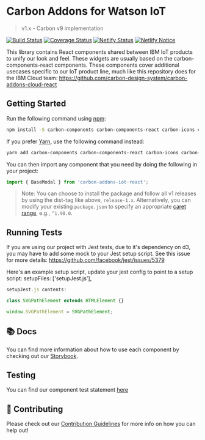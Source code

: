# Carbon Addons for Watson IoT

> v1.x - Carbon v9 implementation

[![Build Status](https://travis-ci.org/IBM/carbon-addons-iot-react.svg?branch=1.x)](https://travis-ci.org/IBM/carbon-addons-iot-react/branches)
[![Coverage Status](https://coveralls.io/repos/github/IBM/carbon-addons-iot-react/badge.svg?branch=1.x)](https://coveralls.io/github/IBM/carbon-addons-iot-react?branch=1.x)
[![Netlify Status](https://api.netlify.com/api/v1/badges/d037c99a-d51a-4729-bf7c-589679e2663e/deploy-status)](https://app.netlify.com/sites/carbon-addons-iot-react/deploys)
[![Netlify Notice](https://www.netlify.com/img/global/badges/netlify-light.svg)](https://www.netlify.com)

This library contains React components shared between IBM IoT products to unify our look and feel. These widgets are usually based on the carbon-components-react components. These components cover additional usecases specific to our IoT product line, much like this repository does for the IBM Cloud team: <https://github.com/carbon-design-system/carbon-addons-cloud-react>

## Getting Started

Run the following command using [npm](https://www.npmjs.com/):

```bash
npm install -S carbon-components carbon-components-react carbon-icons carbon-addons-iot-react@release-1.x
```

If you prefer [Yarn](https://yarnpkg.com/en/), use the following command instead:

```bash
yarn add carbon-components carbon-components-react carbon-icons carbon-addons-iot-react@release-1.x
```

You can then import any component that you need by doing the following in your project:

```js
import { BaseModal } from 'carbon-addons-iot-react';
```

> Note: You can choose to install the package and follow all v1 releases by using the dist-tag like above, `release-1.x`. Alternatively, you can modify your existing `package.json` to specify an appropriate [caret range](https://yarnpkg.com/en/docs/dependency-versions#toc-caret-ranges), e.g., `^1.90.0`.

## Running Tests

If you are using our project with Jest tests, due to it's dependency on d3, you may have to add some mock to your
Jest setup script. See this issue for more details: https://github.com/facebook/jest/issues/5379

Here's an example setup script, update your jest config to point to a setup script:
setupFiles: ['setupJest.js'],

```js
setupJest.js contents:

class SVGPathElement extends HTMLElement {}

window.SVGPathElement = SVGPathElement;
```

## 📚 Docs

You can find more information about how to use each component by checking out our [Storybook](https://IBM.github.io/carbon-addons-iot-react/).

## Testing

You can find our component test statement [here](./src/components/COMPONENT_TEST)

## 🤲 Contributing

Please check out our [Contribution Guidelines](./.github/CONTRIBUTING.MD) for more info on how you can help out!
